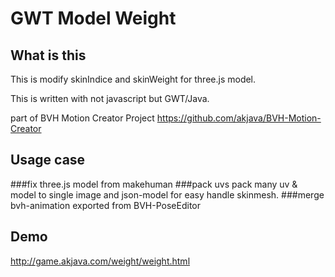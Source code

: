 GWT Model Weight
========
What is this
--------
This is modify skinIndice and skinWeight for three.js model.

This is written with not javascript but GWT/Java.

part of BVH Motion Creator Project
https://github.com/akjava/BVH-Motion-Creator

Usage case
--------
###fix three.js model from makehuman
###pack uvs
pack many uv & model to single image and json-model for easy handle skinmesh.
###merge bvh-animation exported from BVH-PoseEditor

Demo
-------
http://game.akjava.com/weight/weight.html